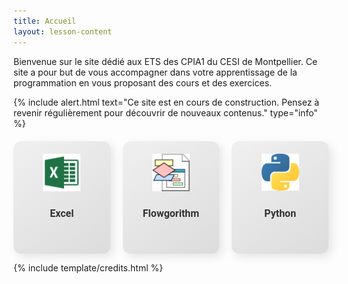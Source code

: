 ```yaml
---
title: Accueil
layout: lesson-content
---
```


<style>
    .clickable-zones {
  display: flex;
  justify-content: center;
  gap: 20px;
  margin-top: 20px;
}

.zone {
  display: flex;
  flex-direction: column;
  align-items: center;
  text-decoration: none;
  background: linear-gradient(145deg, #f0f0f0, #dcdcdc);
  box-shadow: 5px 5px 15px rgba(0, 0, 0, 0.1), -5px -5px 15px rgba(255, 255, 255, 0.7);
  border-radius: 12px;
  padding: 20px;
  width: 120px;
  height: 140px;
  transition: transform 0.3s, box-shadow 0.3s;
}

.zone:hover {
  transform: translateY(-5px);
  box-shadow: 5px 5px 20px rgba(0, 0, 0, 0.2), -5px -5px 20px rgba(255, 255, 255, 0.9);
}

.zone .icon {
  width: 60px;
  height: 60px;
  margin-bottom: 10px;
}

.zone .icon img {
  width: 100%;
  height: auto;
}

.zone p {
  font-family: 'Roboto', sans-serif;
  color: #333;
  font-size: 16px;
  font-weight: bold;
  text-align: center;
}
</style>

Bienvenue sur le site dédié aux ETS des CPIA1 du CESI de Montpellier. Ce site a pour but de vous accompagner dans votre apprentissage de la programmation en vous proposant des cours et des exercices.

{% include alert.html text="Ce site est en cours de construction. Pensez à revenir régulièrement pour découvrir de nouveaux contenus." type="info" %}

<div class="clickable-zones">
  <a href="/excel/" class="zone">
    <div class="icon">
      <img src="images/excel.png" alt="Excel Icon">
    </div>
    <p>Excel</p>
  </a>
  <a href="/flowgorithm/" class="zone">
    <div class="icon">
      <img src="images/flowgorithm.png" alt="Flowgorithm Icon">
    </div>
    <p>Flowgorithm</p>
  </a>
    <a href="/python/" class="zone">
    <div class="icon">
      <img src="images/python.png" alt="Python Icon">
    </div>
    <p>Python</p>
</a>

</div>


{% include template/credits.html %}

